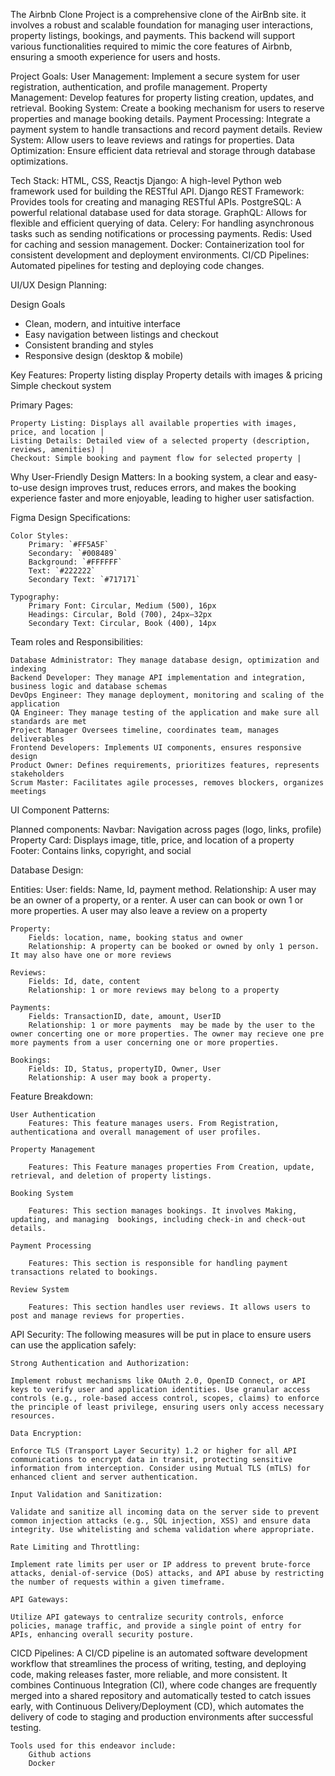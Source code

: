 The Airbnb Clone Project is a comprehensive clone of the AirBnb site. it involves a robust and scalable foundation for managing user interactions, property listings, bookings, and payments. This backend will support various functionalities required to mimic the core features of Airbnb, ensuring a smooth experience for users and hosts.


Project Goals:
    User Management: Implement a secure system for user registration, authentication, and profile management.
    Property Management: Develop features for property listing creation, updates, and retrieval.
    Booking System: Create a booking mechanism for users to reserve properties and manage booking details.
    Payment Processing: Integrate a payment system to handle transactions and record payment details.
    Review System: Allow users to leave reviews and ratings for properties.
    Data Optimization: Ensure efficient data retrieval and storage through database optimizations.


Tech Stack:
    HTML, CSS, Reactjs
    Django: A high-level Python web framework used for building the RESTful API.
    Django REST Framework: Provides tools for creating and managing RESTful APIs.
    PostgreSQL: A powerful relational database used for data storage.
    GraphQL: Allows for flexible and efficient querying of data.
    Celery: For handling asynchronous tasks such as sending notifications or processing payments.
    Redis: Used for caching and session management.
    Docker: Containerization tool for consistent development and deployment environments.
    CI/CD Pipelines: Automated pipelines for testing and deploying code changes.


UI/UX Design Planning:

Design Goals
- Clean, modern, and intuitive interface
- Easy navigation between listings and checkout
- Consistent branding and styles
- Responsive design (desktop & mobile)

Key Features:
    Property listing display
    Property details with images & pricing
    Simple checkout system

Primary Pages:

    Property Listing: Displays all available properties with images, price, and location |
    Listing Details: Detailed view of a selected property (description, reviews, amenities) |
    Checkout: Simple booking and payment flow for selected property |

Why User-Friendly Design Matters:
    In a booking system, a clear and easy-to-use design improves trust, reduces errors, and makes the booking experience faster and more enjoyable, leading to higher user satisfaction.

Figma Design Specifications:

    Color Styles:
        Primary: `#FF5A5F`
        Secondary: `#008489`
        Background: `#FFFFFF`
        Text: `#222222`
        Secondary Text: `#717171`

    Typography:
        Primary Font: Circular, Medium (500), 16px
        Headings: Circular, Bold (700), 24px–32px
        Secondary Text: Circular, Book (400), 14px



Team roles and Responsibilities:

    Database Administrator: They manage database design, optimization and indexing
    Backend Developer: They manage API implementation and integration, business logic and database schemas
    DevOps Engineer: They manage deployment, monitoring and scaling of the application
    QA Engineer: They manage testing of the application and make sure all standards are met
    Project Manager Oversees timeline, coordinates team, manages deliverables 
    Frontend Developers: Implements UI components, ensures responsive design 
    Product Owner: Defines requirements, prioritizes features, represents stakeholders 
    Scrum Master: Facilitates agile processes, removes blockers, organizes meetings     


UI Component Patterns:

Planned components:
Navbar: Navigation across pages (logo, links, profile)
Property Card: Displays image, title, price, and location of a property
Footer: Contains links, copyright, and social




Database Design:

Entities:
    User:
        fields: Name, Id, payment method.
        Relationship: A user may be an owner of a property, or a renter. A user can can book or own 1 or more properties. A user may also leave a review on a property

    Property:
        Fields: location, name, booking status and owner
        Relationship: A property can be booked or owned by only 1 person. It may also have one or more reviews

    Reviews:
        Fields: Id, date, content
        Relationship: 1 or more reviews may belong to a property 
    
    Payments:
        Fields: TransactionID, date, amount, UserID
        Relationship: 1 or more payments  may be made by the user to the owner concerting one or more properties. The owner may recieve one pre more payments from a user concerning one or more properties. 

    Bookings:
        Fields: ID, Status, propertyID, Owner, User
        Relationship: A user may book a property.


Feature Breakdown:

    User Authentication
        Features: This feature manages users. From Registration, authenticationa and overall management of user profiles. 

    Property Management

        Features: This Feature manages properties From Creation, update, retrieval, and deletion of property listings.

    Booking System

        Features: This section manages bookings. It involves Making, updating, and managing  bookings, including check-in and check-out details.

    Payment Processing

        Features: This section is responsible for handling payment transactions related to bookings.

    Review System

        Features: This section handles user reviews. It allows users to post and manage reviews for properties.


API Security:
The following measures will be put in place to ensure users can use the application safely:

    Strong Authentication and Authorization:

    Implement robust mechanisms like OAuth 2.0, OpenID Connect, or API keys to verify user and application identities. Use granular access controls (e.g., role-based access control, scopes, claims) to enforce the principle of least privilege, ensuring users only access necessary resources.

    Data Encryption:

    Enforce TLS (Transport Layer Security) 1.2 or higher for all API communications to encrypt data in transit, protecting sensitive information from interception. Consider using Mutual TLS (mTLS) for enhanced client and server authentication.

    Input Validation and Sanitization:

    Validate and sanitize all incoming data on the server side to prevent common injection attacks (e.g., SQL injection, XSS) and ensure data integrity. Use whitelisting and schema validation where appropriate.

    Rate Limiting and Throttling:

    Implement rate limits per user or IP address to prevent brute-force attacks, denial-of-service (DoS) attacks, and API abuse by restricting the number of requests within a given timeframe.

    API Gateways:

    Utilize API gateways to centralize security controls, enforce policies, manage traffic, and provide a single point of entry for APIs, enhancing overall security posture.


CICD Pipelines:
    A CI/CD pipeline is an automated software development workflow that streamlines the process of writing, testing, and deploying code, making releases faster, more reliable, and more consistent. It combines Continuous Integration (CI), where code changes are frequently merged into a shared repository and automatically tested to catch issues early, with Continuous Delivery/Deployment (CD), which automates the delivery of code to staging and production environments after successful testing.

    Tools used for this endeavor include:
        Github actions
        Docker
